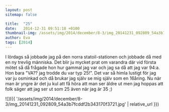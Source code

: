 ```yaml
---
layout: post
sitemap: false

title:  "25"
date:   2014-12-31 09:51:18 +0100
thumbnail-img: /assets/img/2014/december/8-3/img_20141231_092809_54a3b7fcddf2b343170f3721.jpg
author: Eva
tags: [2014]
---
```


I lördags så jobbade jag på den norra statoil-stationen och jobbade då med en ny trevlig människa. Det blir ju mycket prat om varandra där vid första mötet så då frågade hon hur gammal jag var och jag sa då att jag var 94:a. Hon bara "VA?? jag trodde du var typ 25!". Det var så himla lustigt för jag var ju osminkad och då brukar jag själv se mig själv som en 16åring. Nu när man är yngre är det ju kul att få höra att man ser äldre ut men jag hoppas att folk säger att jag ser ut som 25 även när jag är 35 ;)

![]({{ '/assets/img/2014/december/8-3/img_20141231_092809_54a3b7fcddf2b343170f3721.jpg'  | relative_url }})

